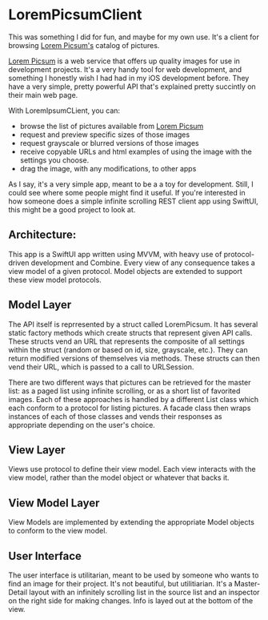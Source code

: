 #  LoremPicsumClient

This was something I did for fun, and maybe for my own use. It's a client for browsing [Lorem Picsum's](https://picsum.photos) catalog of pictures. 

 [Lorem Picsum](https://picsum.photos) is a web service that offers up quality images for use in development projects.  It's a very handy tool for web development, and something I honestly wish I had had in my iOS development before. They have a very simple, pretty powerful API that's explained pretty succintly on their main web page.

With LoremIpsumCLient, you can:

* browse the list of pictures available from [Lorem Picsum](https://picsum.photos)
* request and preview specific sizes of those images
* request grayscale or blurred versions of those images
* receive copyable URLs and html examples of using the image with the settings you choose.
* drag the image, with any modifications, to other apps

As I say, it's a very simple app, meant to be a a toy for development.  Still, I could see where some people might find it useful.  If you're interested in how someone does a simple infinite scrolling REST client app using SwiftUI, this might be a good project to look at.

## Architecture:

This app is a SwiftUI app written using MVVM, with heavy use of protocol-driven development and Combine. Every view of any consequence takes a view model of a given protocol. Model objects are extended to support these view model protocols. 

## Model Layer

The API itself is reprresented by a struct called LoremPicsum.  It has several static factory methods which create structs that represent given API calls. These structs vend an URL that represents the composite of all settings within the struct (random or based on id, size, grayscale, etc.). They can return modified versions of themselves via methods.  These structs can then vend their URL, which is passed to a call to URLSession.

There are two different ways that pictures can be retrieved for the master list: as a paged list using infinite scrolling, or as a short list of favorited images.  Each of these approaches is handled by a different List class which each conform to a protocol for listing pictures.  A facade class then wraps instances of each of those classes and vends their responses as appropriate depending on the user's choice.

## View Layer

Views use protocol to define their view model.  Each view interacts with the view model, rather than the model object or whatever that backs it.

## View Model Layer

View Models are implemented by extending the appropriate Model objects to conform to the view model.

## User Interface

The user interface is utilitarian, meant to be used by someone who wants to find an image for their project.  It's not beautiful, but utilitiarian. It's a Master-Detail layout with an infinitely scrolling list in the source list and an inspector on the right side for making changes.  Info is layed out at the bottom of the view.

